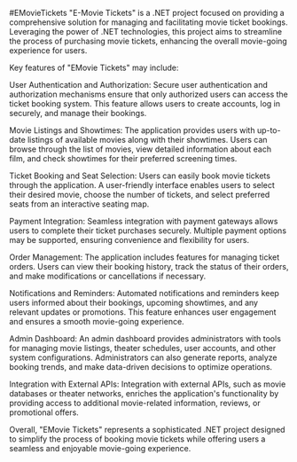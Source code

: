 #EMovieTickets
"E-Movie Tickets" is a .NET project focused on providing a comprehensive solution for managing and facilitating movie ticket bookings. Leveraging the power of .NET technologies, this project aims to streamline the process of purchasing movie tickets, enhancing the overall movie-going experience for users.

Key features of "EMovie Tickets" may include:

User Authentication and Authorization: Secure user authentication and authorization mechanisms ensure that only authorized users can access the ticket booking system. This feature allows users to create accounts, log in securely, and manage their bookings.

Movie Listings and Showtimes: The application provides users with up-to-date listings of available movies along with their showtimes. Users can browse through the list of movies, view detailed information about each film, and check showtimes for their preferred screening times.

Ticket Booking and Seat Selection: Users can easily book movie tickets through the application. A user-friendly interface enables users to select their desired movie, choose the number of tickets, and select preferred seats from an interactive seating map.

Payment Integration: Seamless integration with payment gateways allows users to complete their ticket purchases securely. Multiple payment options may be supported, ensuring convenience and flexibility for users.

Order Management: The application includes features for managing ticket orders. Users can view their booking history, track the status of their orders, and make modifications or cancellations if necessary.

Notifications and Reminders: Automated notifications and reminders keep users informed about their bookings, upcoming showtimes, and any relevant updates or promotions. This feature enhances user engagement and ensures a smooth movie-going experience.

Admin Dashboard: An admin dashboard provides administrators with tools for managing movie listings, theater schedules, user accounts, and other system configurations. Administrators can also generate reports, analyze booking trends, and make data-driven decisions to optimize operations.

Integration with External APIs: Integration with external APIs, such as movie databases or theater networks, enriches the application's functionality by providing access to additional movie-related information, reviews, or promotional offers.

Overall, "EMovie Tickets" represents a sophisticated .NET project designed to simplify the process of booking movie tickets while offering users a seamless and enjoyable movie-going experience.
